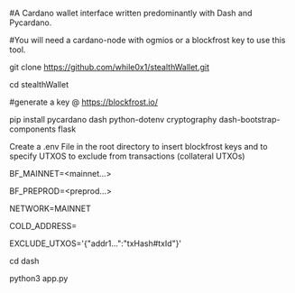 #A Cardano wallet interface written predominantly with Dash and Pycardano.

#You will need a cardano-node with ogmios or a blockfrost key to use this tool.

git clone https://github.com/while0x1/stealthWallet.git

cd stealthWallet

#generate a key @ https://blockfrost.io/

pip install pycardano dash python-dotenv cryptography dash-bootstrap-components flask

Create a .env File in the root directory to insert blockfrost keys and to specify UTXOS to exclude from transactions (collateral UTXOs)

BF_MAINNET=<mainnet...>

BF_PREPROD=<preprod...>

NETWORK=MAINNET

COLD_ADDRESS=

EXCLUDE_UTXOS='{"addr1...":"txHash#txId"}'

cd dash

python3 app.py

